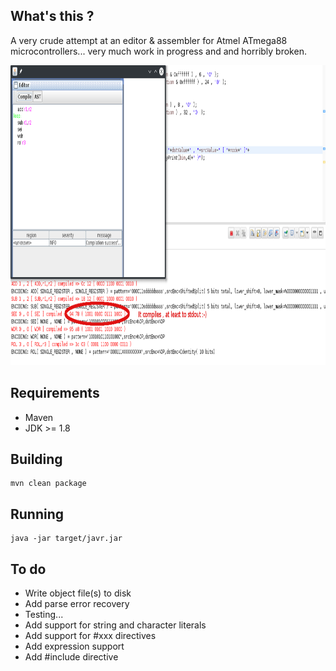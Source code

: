 ## What's this ?

A very crude attempt at an editor & assembler for Atmel ATmega88 microcontrollers... very much work in progress and and horribly broken. 

<img src="https://raw.githubusercontent.com/toby1984/javr/master/screenshot.png" width="640" height="480" />

## Requirements

- Maven
- JDK >= 1.8

## Building

```
mvn clean package
```

## Running

```
java -jar target/javr.jar
``` 

## To do

- Write object file(s) to disk
- Add parse error recovery
- Testing...
- Add support for string and character literals
- Add support for #xxx directives
- Add expression support
- Add #include directive 
